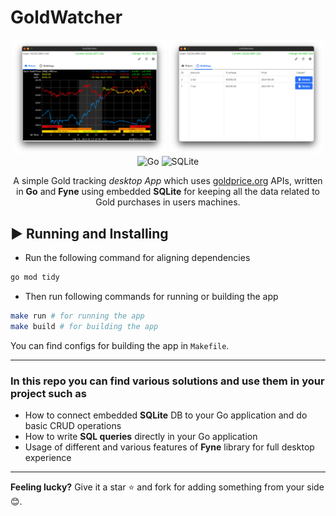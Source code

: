 # GoldWatcher

<div align="center">
  <img style="width: 49%" src="./screenshots/screenshot1.png">
  <img style="width: 49%" src="./screenshots/screenshot2.png">
</div>

<div align="center">
  <img src="https://img.shields.io/badge/go-%2300ADD8.svg?style=for-the-badge&logo=go&logoColor=white" alt="Go" title="Go">
  <img src="https://img.shields.io/badge/sqlite-%2307405e.svg?style=for-the-badge&logo=sqlite&logoColor=white" alt="SQLite" title="SQLite">
</div>

<p align="center">
  A simple Gold tracking <i>desktop App</i> which uses <a href="https://goldprice.org/" target="_blank">goldprice.org</a> APIs, written in <b>Go</b> and <b>Fyne</b> using embedded <b>SQLite</b> for keeping all the data related to Gold purchases in users machines.
</p>

## ▶️ Running and Installing
- Run the following command for aligning dependencies
```bash
go mod tidy
```

- Then run following commands for running or building the app
```bash
make run # for running the app
make build # for building the app
```

You can find configs for building the app in `Makefile`.

<hr>

### In this repo you can find various solutions and use them in your project such as

- How to connect embedded **SQLite** DB to your Go application and do basic CRUD operations
- How to write **SQL queries** directly in your Go application
- Usage of different and various features of **Fyne** library for full desktop experience

---

**Feeling lucky?** Give it a star ⭐ and fork for adding something from your side 😊.